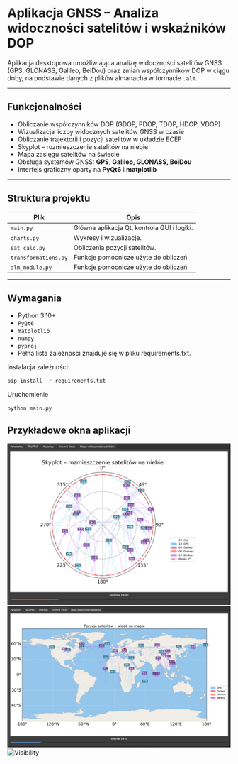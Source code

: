 # Aplikacja GNSS – Analiza widoczności satelitów i wskaźników DOP

Aplikacja desktopowa umożliwiająca analizę widoczności satelitów GNSS (GPS, GLONASS, Galileo, BeiDou) oraz zmian współczynników DOP w ciągu doby, na podstawie danych z plików almanacha w formacie `.alm`.

---

## Funkcjonalności

- Obliczanie współczynników DOP (GDOP, PDOP, TDOP, HDOP, VDOP)
- Wizualizacja liczby widocznych satelitów GNSS w czasie
- Obliczanie trajektorii i pozycji satelitów w układzie ECEF
- Skyplot – rozmieszczenie satelitów na niebie
- Mapa zasięgu satelitów na świecie
- Obsługa systemów GNSS: **GPS, Galileo, GLONASS, BeiDou**
- Interfejs graficzny oparty na **PyQt6** i **matplotlib**

---

## Struktura projektu

| Plik              | Opis |
|----------------------|------|
| `main.py`            | Główna aplikacja Qt, kontrola GUI i logiki. |
| `charts.py`          | Wykresy i wizualizacje. |
| `sat_calc.py`        | Obliczenia pozycji satelitów. |
| `transformations.py` | Funkcje pomocnicze użyte do obliczeń |
| `alm_module.py`      | Funkcje pomocnicze użyte do obliczeń |

---

## Wymagania

- Python 3.10+
- `PyQt6`
- `matplotlib`
- `numpy`
- `pyproj`
- Pełna lista zależności znajduje się w pliku requirements.txt.

Instalacja zależności:

```bash
pip install -r requirements.txt

```

Uruchomienie

```bash
python main.py
```

## Przykładowe okna aplikacji

![Skyplot](images/skyplot.png)
![Groundtrack](images/groundtrack.png)
![Visibility](images/widocznosc.png)
